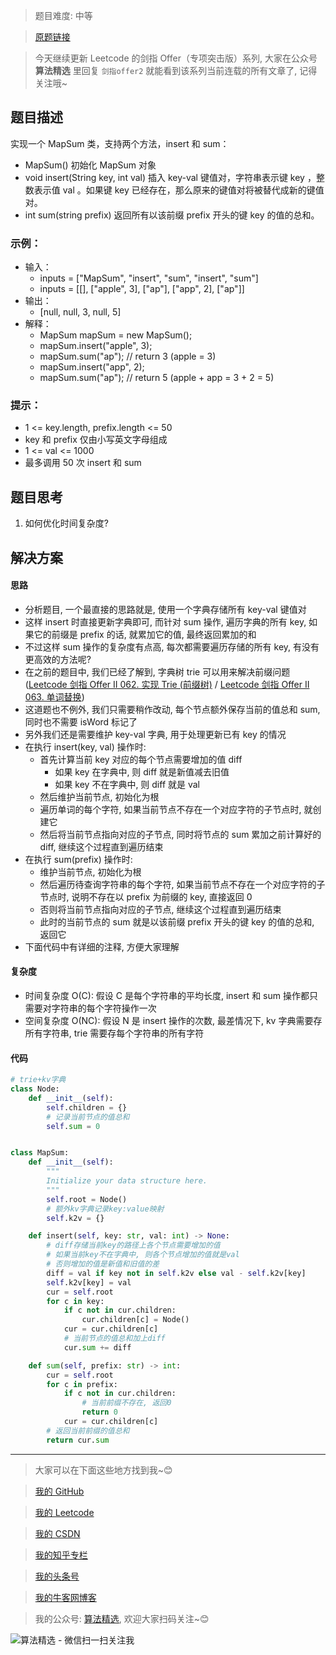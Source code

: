 > 题目难度: 中等

> [原题链接](https://leetcode.cn/problems/z1R5dt/)

> 今天继续更新 Leetcode 的剑指 Offer（专项突击版）系列, 大家在公众号 **算法精选** 里回复 `剑指offer2` 就能看到该系列当前连载的所有文章了, 记得关注哦~

## 题目描述

实现一个 MapSum 类，支持两个方法，insert 和 sum：

- MapSum() 初始化 MapSum 对象
- void insert(String key, int val) 插入 key-val 键值对，字符串表示键 key ，整数表示值 val 。如果键 key 已经存在，那么原来的键值对将被替代成新的键值对。
- int sum(string prefix) 返回所有以该前缀 prefix 开头的键 key 的值的总和。

### 示例：

- 输入：
  - inputs = ["MapSum", "insert", "sum", "insert", "sum"]
  - inputs = [[], ["apple", 3], ["ap"], ["app", 2], ["ap"]]
- 输出：
  - [null, null, 3, null, 5]
- 解释：
  - MapSum mapSum = new MapSum();
  - mapSum.insert("apple", 3);
  - mapSum.sum("ap"); // return 3 (apple = 3)
  - mapSum.insert("app", 2);
  - mapSum.sum("ap"); // return 5 (apple + app = 3 + 2 = 5)

### 提示：

- 1 <= key.length, prefix.length <= 50
- key 和 prefix 仅由小写英文字母组成
- 1 <= val <= 1000
- 最多调用 50 次 insert 和 sum

## 题目思考

1. 如何优化时间复杂度?

## 解决方案

#### 思路

- 分析题目, 一个最直接的思路就是, 使用一个字典存储所有 key-val 键值对
- 这样 insert 时直接更新字典即可, 而针对 sum 操作, 遍历字典的所有 key, 如果它的前缀是 prefix 的话, 就累加它的值, 最终返回累加的和
- 不过这样 sum 操作的复杂度有点高, 每次都需要遍历存储的所有 key, 有没有更高效的方法呢?
- 在之前的题目中, 我们已经了解到, 字典树 trie 可以用来解决前缀问题 ([Leetcode 剑指 Offer II 062. 实现 Trie (前缀树)](https://mp.weixin.qq.com/s?__biz=MzA5MDk1MjI5MA==&mid=2247484734&idx=1&sn=c8f9ff3725bd6a41647bf1dba47d9dce&token=1922837604&lang=zh_CN#rd) / [Leetcode 剑指 Offer II 063. 单词替换](https://mp.weixin.qq.com/s?__biz=MzA5MDk1MjI5MA==&mid=2247484739&idx=1&sn=cf8e2e1b720712cfcbe3cd092e10d476&token=1214673232&lang=zh_CN#rd))
- 这道题也不例外, 我们只需要稍作改动, 每个节点额外保存当前的值总和 sum, 同时也不需要 isWord 标记了
- 另外我们还是需要维护 key-val 字典, 用于处理更新已有 key 的情况
- 在执行 insert(key, val) 操作时:
  - 首先计算当前 key 对应的每个节点需要增加的值 diff
    - 如果 key 在字典中, 则 diff 就是新值减去旧值
    - 如果 key 不在字典中, 则 diff 就是 val
  - 然后维护当前节点, 初始化为根
  - 遍历单词的每个字符, 如果当前节点不存在一个对应字符的子节点时, 就创建它
  - 然后将当前节点指向对应的子节点, 同时将节点的 sum 累加之前计算好的 diff, 继续这个过程直到遍历结束
- 在执行 sum(prefix) 操作时:
  - 维护当前节点, 初始化为根
  - 然后遍历待查询字符串的每个字符, 如果当前节点不存在一个对应字符的子节点时, 说明不存在以 prefix 为前缀的 key, 直接返回 0
  - 否则将当前节点指向对应的子节点, 继续这个过程直到遍历结束
  - 此时的当前节点的 sum 就是以该前缀 prefix 开头的键 key 的值的总和, 返回它
- 下面代码中有详细的注释, 方便大家理解

#### 复杂度

- 时间复杂度 O(C): 假设 C 是每个字符串的平均长度, insert 和 sum 操作都只需要对字符串的每个字符操作一次
- 空间复杂度 O(NC): 假设 N 是 insert 操作的次数, 最差情况下, kv 字典需要存所有字符串, trie 需要存每个字符串的所有字符

#### 代码

```python
# trie+kv字典
class Node:
    def __init__(self):
        self.children = {}
        # 记录当前节点的值总和
        self.sum = 0


class MapSum:
    def __init__(self):
        """
        Initialize your data structure here.
        """
        self.root = Node()
        # 额外kv字典记录key:value映射
        self.k2v = {}

    def insert(self, key: str, val: int) -> None:
        # diff存储当前key的路径上各个节点需要增加的值
        # 如果当前key不在字典中, 则各个节点增加的值就是val
        # 否则增加的值是新值和旧值的差
        diff = val if key not in self.k2v else val - self.k2v[key]
        self.k2v[key] = val
        cur = self.root
        for c in key:
            if c not in cur.children:
                cur.children[c] = Node()
            cur = cur.children[c]
            # 当前节点的值总和加上diff
            cur.sum += diff

    def sum(self, prefix: str) -> int:
        cur = self.root
        for c in prefix:
            if c not in cur.children:
                # 当前前缀不存在, 返回0
                return 0
            cur = cur.children[c]
        # 返回当前前缀的值总和
        return cur.sum
```

---

> 大家可以在下面这些地方找到我~😊

> [我的 GitHub](https://github.com/zjulyx)

> [我的 Leetcode](https://leetcode-cn.com/u/suibianfahui/)

> [我的 CSDN](https://me.csdn.net/zjulyx1993)

> [我的知乎专栏](https://zhuanlan.zhihu.com/c_1242508721932464128)

> [我的头条号](https://www.toutiao.com/c/user/1090304683804520/#mid=1671643017345028)

> [我的牛客网博客](https://blog.nowcoder.net/zjulyx)

> 我的公众号: [算法精选](https://mp.weixin.qq.com/s?__biz=MzA5MDk1MjI5MA==&mid=2247484158&idx=1&sn=90176bac32cf7af40e4074c721fd8a95&chksm=900285f3a7750ce5a068c9c9773781461819633f2fd60533732637ec9520c908371ebc218d49&scene=178&cur_album_id=1386231241346859009#rd), 欢迎大家扫码关注~😊

![算法精选 - 微信扫一扫关注我](https://pic1.zhimg.com/80/v2-7c988a7b35886df51596ef23616764ac_1440w.jpg)
